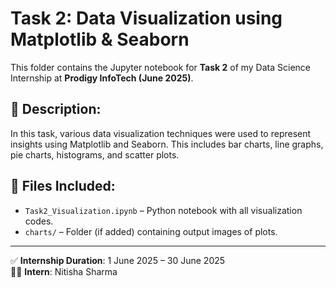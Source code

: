 # Task 2: Data Visualization using Matplotlib & Seaborn

This folder contains the Jupyter notebook for **Task 2** of my Data Science Internship at **Prodigy InfoTech (June 2025)**.

## 📌 Description:
In this task, various data visualization techniques were used to represent insights using Matplotlib and Seaborn. This includes bar charts, line graphs, pie charts, histograms, and scatter plots.

## 📁 Files Included:
- `Task2_Visualization.ipynb` – Python notebook with all visualization codes.
- `charts/` – Folder (if added) containing output images of plots.

---

✅ **Internship Duration**: 1 June 2025 – 30 June 2025  
👩‍💻 **Intern**: Nitisha Sharma
